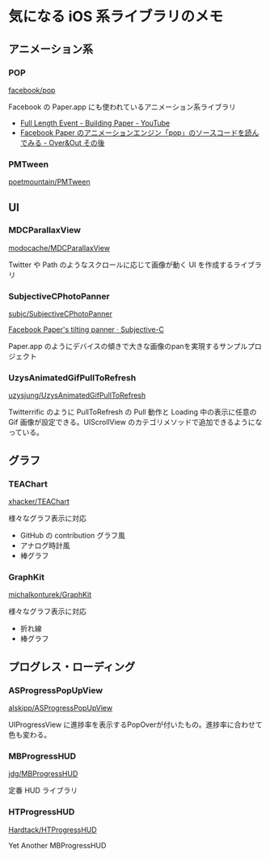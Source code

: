 # 気になる iOS 系ライブラリのメモ

## アニメーション系

### POP

[facebook/pop](https://github.com/facebook/pop "facebook/pop")

Facebook の Paper.app にも使われているアニメーション系ライブラリ

* [Full Length Event - Building Paper - YouTube](https://www.youtube.com/watch?v=OiY1cheLpmI "Full Length Event - Building Paper - YouTube")
* [Facebook Paper のアニメーションエンジン「pop」のソースコードを読んでみる - Over&Out その後](http://d.hatena.ne.jp/shu223/20140502/1399026349 "Facebook Paper のアニメーションエンジン「pop」のソースコードを読んでみる - Over&Out その後")

### PMTween

[poetmountain/PMTween](https://github.com/poetmountain/PMTween "poetmountain/PMTween")

## UI

### MDCParallaxView

[modocache/MDCParallaxView](https://github.com/modocache/MDCParallaxView "modocache/MDCParallaxView")

Twitter や Path のようなスクロールに応じて画像が動く UI を作成するライブラリ

### SubjectiveCPhotoPanner

[subjc/SubjectiveCPhotoPanner](https://github.com/subjc/SubjectiveCPhotoPanner "subjc/SubjectiveCPhotoPanner")

[Facebook Paper's tilting panner · Subjective-C](http://subjc.com/facebook-paper-photo-panner/ "Facebook Paper's tilting panner · Subjective-C")

Paper.app のようにデバイスの傾きで大きな画像のpanを実現するサンプルプロジェクト

### UzysAnimatedGifPullToRefresh

[uzysjung/UzysAnimatedGifPullToRefresh](https://github.com/uzysjung/UzysAnimatedGifPullToRefresh "uzysjung/UzysAnimatedGifPullToRefresh")

Twitterrific のように PullToRefresh の Pull 動作と Loading 中の表示に任意の Gif 画像が設定できる。UIScrollView のカテゴリメソッドで追加できるようになっている。

## グラフ

### TEAChart

[xhacker/TEAChart](https://github.com/xhacker/TEAChart "xhacker/TEAChart")

様々なグラフ表示に対応

* GitHub の contribution グラフ風
* アナログ時計風
* 棒グラフ

### GraphKit

[michalkonturek/GraphKit](https://github.com/michalkonturek/GraphKit "michalkonturek/GraphKit")

様々なグラフ表示に対応

* 折れ線
* 棒グラフ

## プログレス・ローディング

### ASProgressPopUpView

[alskipp/ASProgressPopUpView](https://github.com/alskipp/ASProgressPopUpView "alskipp/ASProgressPopUpView")

UIProgressView に進捗率を表示するPopOverが付いたもの。進捗率に合わせて色も変わる。

### MBProgressHUD

[jdg/MBProgressHUD](https://github.com/jdg/MBProgressHUD "jdg/MBProgressHUD")

定番 HUD ライブラリ

### HTProgressHUD

[Hardtack/HTProgressHUD](https://github.com/Hardtack/HTProgressHUD "Hardtack/HTProgressHUD")

Yet Another MBProgressHUD


